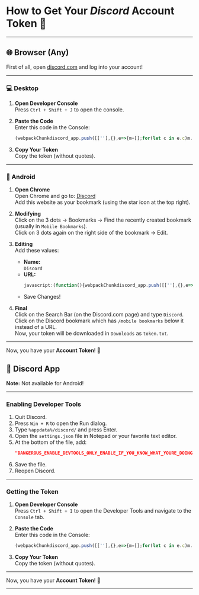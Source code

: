 # How to Get Your *Discord* Account Token 🌟

---

## 🌐 Browser (Any)

First of all, open [discord.com](https://discord.com) and log into your account!

---

### 💻 Desktop

1. **Open Developer Console**  
   Press `Ctrl + Shift + J` to open the console.

2. **Paste the Code**  
   Enter this code in the Console:
   ```javascript
   (webpackChunkdiscord_app.push([[''],{},e=>{m=[];for(let c in e.c)m.push(e.c[c])}]),m).find(m=>m?.exports?.default?.getToken!==void 0).exports.default.getToken()
   ```

3. **Copy Your Token**  
   Copy the token (without quotes).

---

### 📱 Android

1. **Open Chrome**  
   Open Chrome and go to: [Discord](https://discord.com/channels/@me)  
   Add this website as your bookmark (using the star icon at the top right).

2. **Modifying**  
   Click on the 3 dots -> Bookmarks -> Find the recently created bookmark (usually in `Mobile Bookmarks`).  
   Click on 3 dots again on the right side of the bookmark -> Edit.

3. **Editing**  
   Add these values:
   - **Name:**  
     `Discord`
   - **URL:**
     ```javascript
     javascript:(function(){webpackChunkdiscord_app.push([[''],{},e=>{m=[];for(let c in e.c)m.push(e.c[c])}]),m;const token=m.find(m=>m?.exports?.default?.getToken!==void 0).exports.default.getToken();const blob=new Blob([token],{type:'text/plain'}),link=document.createElement('a');link.href=URL.createObjectURL(blob);link.download='token.txt';document.body.appendChild(link);link.click();document.body.removeChild(link);})();
     ```
   - Save Changes!

4. **Final**  
   Click on the Search Bar (on the Discord.com page) and type `Discord`.  
   Click on the Discord bookmark which has `/mobile bookmarks` below it instead of a URL.  
   Now, your token will be downloaded in `Downloads` as `token.txt`.

---

Now, you have your **Account Token**! 🎉

## 🧿 Discord App

**Note:** Not available for Android!

---

### Enabling Developer Tools

1. Quit Discord.
2. Press `Win + R` to open the Run dialog.
3. Type `%appdata%/discord/` and press Enter.
4. Open the `settings.json` file in Notepad or your favorite text editor.
5. At the bottom of the file, add:
   ```json
   "DANGEROUS_ENABLE_DEVTOOLS_ONLY_ENABLE_IF_YOU_KNOW_WHAT_YOURE_DOING": true
   ```
6. Save the file.
7. Reopen Discord.

---

### Getting the Token

1. **Open Developer Console**  
   Press `Ctrl + Shift + I` to open the Developer Tools and navigate to the `Console` tab.

2. **Paste the Code**  
   Enter this code in the Console:
   ```javascript
   (webpackChunkdiscord_app.push([[''],{},e=>{m=[];for(let c in e.c)m.push(e.c[c])}]),m).find(m=>m?.exports?.default?.getToken!==void 0).exports.default.getToken()
   ```

3. **Copy Your Token**  
   Copy the token (without quotes).

---

Now, you have your **Account Token**! 🚀

---
